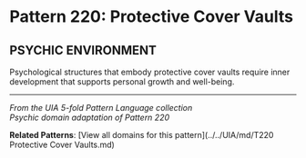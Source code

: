 # Pattern 220: Protective Cover Vaults

## PSYCHIC ENVIRONMENT

Psychological structures that embody protective cover vaults require inner development that supports personal growth and well-being.

---

*From the UIA 5-fold Pattern Language collection*  
*Psychic domain adaptation of Pattern 220*

**Related Patterns**: [View all domains for this pattern](../../UIA/md/T220 Protective Cover Vaults.md)